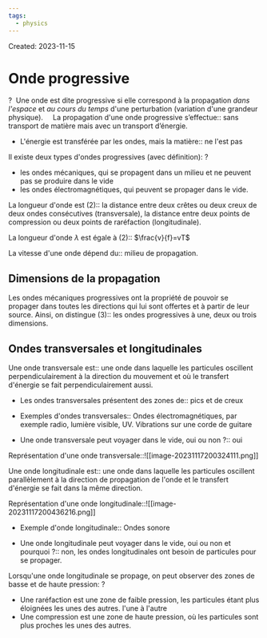 ```yaml
---
tags:
  - physics
---
```

Created: 2023-11-15

# Onde progressive
?
 Une onde est dite progressive si elle correspond à la propagation _dans l'espace_ et _au cours du temps_ d'une perturbation (variation d'une grandeur physique).
 <!--SR:!2023-11-29,1,147-->
 
La propagation d'une onde progressive s’effectue:: sans transport de matière mais avec un transport d’énergie.
<!--SR:!2024-01-22,15,160-->


- L'énergie est transférée par les ondes, mais la matière:: ne l'est pas
<!--SR:!2024-01-25,40,250-->

Il existe deux types d'ondes progressives (avec définition):
?
- les ondes mécaniques, qui se propagent dans un milieu et ne peuvent pas se produire dans le vide
- les ondes électromagnétiques, qui peuvent se propager dans le vide.
<!--SR:!2024-01-16,28,207-->

La longueur d'onde est (2):: la distance entre deux crêtes ou deux creux de deux ondes consécutives (transversale), la distance entre deux points de compression ou deux points de raréfaction (longitudinale).
<!--SR:!2024-02-09,39,218-->

La longueur d'onde $\lambda$ est égale à (2):: $\frac{v}{f}=vT$
<!--SR:!2024-03-08,69,250-->

La vitesse d'une onde dépend du:: milieu de propagation.
<!--SR:!2024-02-20,47,238-->

## Dimensions de la propagation
Les ondes mécaniques progressives ont la propriété de pouvoir se propager dans toutes les directions qui lui sont offertes et à partir de leur source. Ainsi, on distingue (3):: les ondes progressives à une, deux ou trois dimensions.
<!--SR:!2024-01-23,38,250-->

## Ondes transversales et longitudinales
Une onde transversale est:: une onde dans laquelle les particules oscillent perpendiculairement à la direction du mouvement et où le transfert d'énergie se fait perpendiculairement aussi.
<!--SR:!2024-01-22,11,130-->
- Les ondes transversales présentent des zones de:: pics et de creux
<!--SR:!2024-03-17,68,230-->
- Exemples d'ondes transversales:: Ondes électromagnétiques, par exemple radio, lumière visible, UV. Vibrations sur une corde de guitare
<!--SR:!2024-02-10,50,250-->
- Une onde transversale peut voyager dans le vide, oui ou non ?:: oui
<!--SR:!2024-02-10,52,267-->

Représentation d'une onde transversale::![[image-20231117200324111.png]]
<!--SR:!2024-02-11,50,250-->


Une onde longitudinale est:: une onde dans laquelle les particules oscillent parallèlement à la direction de propagation de l'onde et le transfert d'énergie se fait dans la même direction.
<!--SR:!2024-02-04,38,210-->

Représentation d'une onde longitudinale::![[image-20231117200436216.png]]
<!--SR:!2024-02-05,43,230-->

- Exemple d'onde longitudinale:: Ondes sonore
<!--SR:!2024-02-23,56,247-->
- Une onde longitudinale peut voyager dans le vide, oui ou non et pourquoi ?:: non, les ondes longitudinales ont besoin de particules pour se propager.
<!--SR:!2024-01-16,36,247-->

Lorsqu'une onde longitudinale se propage, on peut observer des zones de basse et de haute pression:
?
- Une raréfaction est une zone de faible pression, les particules étant plus éloignées les unes des autres. l'une à l'autre
- Une compression est une zone de haute pression, où les particules sont plus proches les unes des autres.
<!--SR:!2024-03-29,79,247-->

